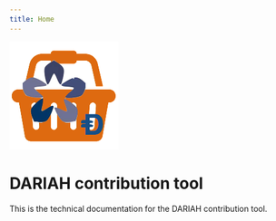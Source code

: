 ```yaml
---
title: Home
---
```


![logo](images/inkind_logo.png)

# DARIAH contribution tool

This is the technical documentation for the DARIAH contribution tool.

